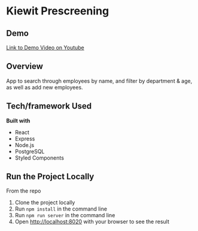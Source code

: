 # Kiewit Prescreening #

## Demo ##
[Link to Demo Video on Youtube](https://www.youtube.com/watch?v=8fTdodzjTAM&feature=youtu.be)

## Overview ##
App to search through employees by name, and filter by department & age, as well as add new employees.

## Tech/framework Used ##
__Built with__
- React
- Express
- Node.js
- PostgreSQL
- Styled Components

## Run the Project Locally ##
From the repo
1. Clone the project locally
2. Run ```npm install``` in the command line
3. Run ```npm run server``` in the command line
4. Open [http://localhost:8020](http://localhost:8020) with your browser to see the result
